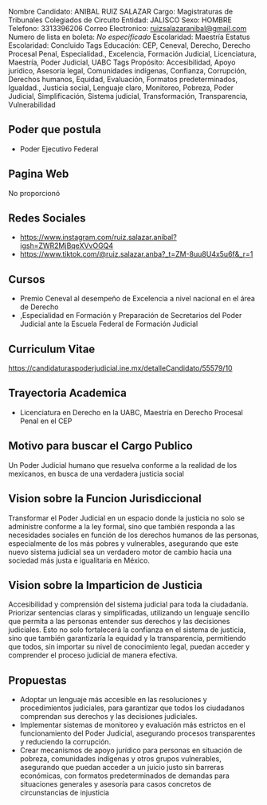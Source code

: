 Nombre Candidato: ANIBAL RUIZ SALAZAR
Cargo: Magistraturas de Tribunales Colegiados de Circuito
Entidad: JALISCO
Sexo: HOMBRE
Telefono: 3313396206
Correo Electronico: ruizsalazaranibal@gmail.com
Numero de lista en boleta: *No especificado*
Escolaridad: Maestría
Estatus Escolaridad: Concluido
Tags Educación: CEP, Ceneval, Derecho, Derecho Procesal Penal, Especialidad., Excelencia, Formación Judicial, Licenciatura, Maestría, Poder Judicial, UABC
Tags Propósito: Accesibilidad, Apoyo jurídico, Asesoría legal, Comunidades indígenas, Confianza, Corrupción, Derechos humanos, Equidad, Evaluación, Formatos predeterminados, Igualdad., Justicia social, Lenguaje claro, Monitoreo, Pobreza, Poder Judicial, Simplificación, Sistema judicial, Transformación, Transparencia, Vulnerabilidad


## Poder que postula

- Poder Ejecutivo Federal


## Pagina Web

No proporcionó


## Redes Sociales

- https://www.instagram.com/ruiz.salazar.anibal?igsh=ZWR2MjBqeXVvOGQ4
- https://www.tiktok.com/@ruiz.salazar.anba?_t=ZM-8uu8U4x5u6f&_r=1


## Cursos

- Premio Ceneval al desempeño de Excelencia a nivel nacional en el área de Derecho
- ,Especialidad en Formación y Preparación de Secretarios del Poder Judicial ante la Escuela Federal de Formación Judicial


## Curriculum Vitae

https://candidaturaspoderjudicial.ine.mx/detalleCandidato/55579/10


## Trayectoria Academica

- Licenciatura en Derecho en la UABC, Maestría en Derecho Procesal Penal en el CEP


## Motivo para buscar el Cargo Publico

Un Poder Judicial humano que resuelva conforme a la realidad de los mexicanos, en busca de una verdadera justicia social


## Vision sobre la Funcion Jurisdiccional

Transformar el Poder Judicial en un espacio donde la justicia no solo se administre conforme a la ley formal, sino que también responda a las necesidades sociales en función de los derechos humanos de las personas, especialmente de los más pobres y vulnerables, asegurando que este nuevo sistema judicial sea un verdadero motor de cambio hacia una sociedad más justa e igualitaria en México.


## Vision sobre la Imparticion de Justicia

Accesibilidad y comprensión del sistema judicial para toda la ciudadanía. Priorizar sentencias claras y simplificadas, utilizando un lenguaje sencillo que permita a las personas entender sus derechos y las decisiones judiciales. Esto no solo fortalecerá la confianza en el sistema de justicia, sino que también garantizaría la equidad y la transparencia, permitiendo que todos, sin importar su nivel de conocimiento legal, puedan acceder y comprender el proceso judicial de manera efectiva.


## Propuestas

- Adoptar un lenguaje más accesible en las resoluciones y procedimientos judiciales, para garantizar que todos los ciudadanos comprendan sus derechos y las decisiones judiciales.
- Implementar sistemas de monitoreo y evaluación más estrictos en el funcionamiento del Poder Judicial, asegurando procesos transparentes y reduciendo la corrupción.
- Crear mecanismos de apoyo jurídico para personas en situación de pobreza, comunidades indígenas y otros grupos vulnerables, asegurando que puedan acceder a un juicio justo sin barreras económicas, con formatos predeterminados de demandas para situaciones generales y asesoría para casos concretos de circunstancias de injusticia

